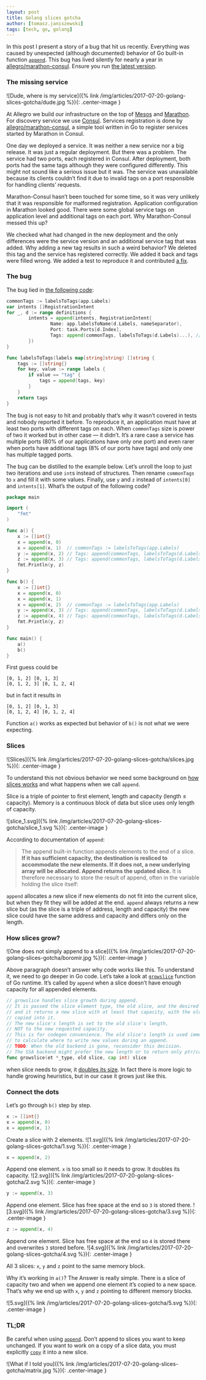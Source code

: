 ```yaml
---
layout: post
title: Golang slices gotcha
author: [tomasz.janiszewski]
tags: [tech, go, golang]
---
```


In this post I present a story of a bug that hit us recently. Everything was
caused by unexpected (although documented) behavior of Go built-in function
[`append`](https://golang.org/pkg/builtin/#append). This bug has lived silently
for nearly a year in
[allegro/marathon-consul](https://github.com/allegro/marathon-consul). Ensure
you run [the latest version](https://github.com/allegro/marathon-consul/releases/).

### The missing service

![Dude, where is my service]({% link /img/articles/2017-07-20-golang-slices-gotcha/dude.jpg %}){: .center-image }

At Allegro we build our infrastructure on the top of
[Mesos](http://mesos.apache.org/) and
[Marathon](https://mesosphere.github.io/marathon/). For discovery service we
use [Consul](https://www.consul.io/). Services registration is done by
[allegro/marathon-consul](https://github.com/allegro/marathon-consul), a simple
tool written in Go to register services started by Marathon in Consul.

One day we deployed a service. It was neither a new service nor a big release. It
was just a regular deployment.  But there was a problem. The service had two
ports, each registered in Consul. After deployment, both ports had the same tags
although they were configured differently. This might not sound like a serious
issue but it was. The service was unavailable because its clients couldn’t find it
due to invalid tags on  a port responsible for handling clients’ requests.

Marathon-Consul hasn’t been touched for some time, so it was very unlikely that it
was responsible for malformed registration. Application configuration in
Marathon looked good. There were some global service tags on application level
and additional tags on each port. Why Marathon-Consul messed this up?

We checked what had changed in the new deployment and the only differences were
the service version and an additional service tag that was added. Why adding a new tag
results in such a weird behavior? We deleted this tag and the service has
registered correctly. We added it back and tags were filled wrong. We added a test to
reproduce it and contributed
[a fix](https://github.com/allegro/marathon-consul/pull/247).

### The bug

The bug lied in
[the following code](https://github.com/allegro/marathon-consul/blob/1.3.3/apps/app.go#L119-L130):

```go
commonTags := labelsToTags(app.Labels)
var intents []RegistrationIntent
for _, d := range definitions {
        intents = append(intents, RegistrationIntent{
                Name: app.labelsToName(d.Labels, nameSeparator),
                Port: task.Ports[d.Index],
                Tags: append(commonTags, labelsToTags(d.Labels)...), // ◀ Wrong tags here
        })
}

func labelsToTags(labels map[string]string) []string {
    tags := []string{}
    for key, value := range labels {
        if value == "tag" {
            tags = append(tags, key)
        }
    }
    return tags
}
```

The bug is not easy to hit and probably that’s why it wasn’t covered in tests
and nobody reported it before.
To reproduce it, an application must have at least two ports with different tags on each.
When `commonTags` size is power of two it worked but in other case — it didn’t.
It’s a rare case a service has multiple ports
(80% of our applications have only one port)
and even rarer when ports have additional tags
(8% of our ports have tags)
and only one has multiple tagged ports.

The bug can be distilled to the example below.
Let’s unroll the loop to just two iterations and use `int`s instead of structures.
Then rename `commonTags` to `x` and fill it with some values.
Finally, use `y` and `z` instead of `intents[0]` and `intents[1]`.
What’s the output of the following code?

```go
package main

import (
    "fmt"
)

func a() {
    x := []int{}
    x = append(x, 0)
    x = append(x, 1)  // commonTags := labelsToTags(app.Labels)
    y := append(x, 2) // Tags: append(commonTags, labelsToTags(d.Labels)...)
    z := append(x, 3) // Tags: append(commonTags, labelsToTags(d.Labels)...)
    fmt.Println(y, z)
}

func b() {
    x := []int{}
    x = append(x, 0)
    x = append(x, 1)
    x = append(x, 2)  // commonTags := labelsToTags(app.Labels)
    y := append(x, 3) // Tags: append(commonTags, labelsToTags(d.Labels)...)
    z := append(x, 4) // Tags: append(commonTags, labelsToTags(d.Labels)...)
    fmt.Println(y, z)
}

func main() {
    a()
    b()
}
```

First guess could be

```
[0, 1, 2] [0, 1, 3]
[0, 1, 2, 3] [0, 1, 2, 4]
```

but in fact it results in

```
[0, 1, 2] [0, 1, 3]
[0, 1, 2, 4] [0, 1, 2, 4]
```

Function `a()` works as expected but behavior of `b()` is not what we were
expecting.

### Slices

![Slices]({% link /img/articles/2017-07-20-golang-slices-gotcha/slices.jpg %}){: .center-image }

To understand this not obvious behavior we need some background on [how slices
works](https://blog.golang.org/go-slices-usage-and-internals) and what happens
when we call `append`.

Slice is a triple of pointer to first element, length and capacity (length ≤
capacity). Memory is a continuous block of data but slice uses only length of
capacity.

![slice_1.svg]({% link /img/articles/2017-07-20-golang-slices-gotcha/slice_1.svg %}){: .center-image }

According to documentation of `append`:

> The append built-in function appends elements to the end of a slice. **If it
has sufficient capacity, the destination is resliced to accommodate the new
elements. If it does not, a new underlying array will be allocated. Append
returns the updated slice.** It is therefore necessary to store the result of
append, often in the variable holding the slice itself:

`append` allocates a new slice if new elements do not fit into the current slice,
but when they fit they will be added at the end. `append` always returns a new
slice but (as the slice is a triple of address, length and capacity) the new
slice could have the same address and capacity and differs only on the length.

### How slices grow?

![One does not simply append to a slice]({% link /img/articles/2017-07-20-golang-slices-gotcha/boromir.jpg %}){: .center-image }

Above paragraph doesn’t answer why code works like this. To understand it, we
need to go deeper in Go code. Let’s take a look at
[`growslice`](https://github.com/golang/go/blob/eb88b3eefa113f67e7cf72dfd085f65bbd125179/src/runtime/slice.go#L72-L82)
function of Go runtime. It’s called
by `append` when a slice doesn’t have enough capacity for all appended elements.

```go
// growslice handles slice growth during append.
// It is passed the slice element type, the old slice, and the desired new minimum capacity,
// and it returns a new slice with at least that capacity, with the old data
// copied into it.
// The new slice's length is set to the old slice's length,
// NOT to the new requested capacity.
// This is for codegen convenience. The old slice's length is used immediately
// to calculate where to write new values during an append.
// TODO: When the old backend is gone, reconsider this decision.
// The SSA backend might prefer the new length or to return only ptr/cap and save stack space.
func growslice(et *_type, old slice, cap int) slice
```

when slice needs to grow, it
[doubles its size](https://github.com/golang/go/blob/eb88b3eefa113f67e7cf72dfd085f65bbd125179/src/runtime/slice.go#L101).
In fact there is more logic to handle growing
heuristics, but in our case it grows just like this.

### Connect the dots

Let’s go through `b()` step by step.

```go
x := []int{}
x = append(x, 0)
x = append(x, 1)
```

Create a slice with 2 elements.
![1.svg]({% link /img/articles/2017-07-20-golang-slices-gotcha/1.svg %}){: .center-image }

```go
x = append(x, 2)
```

Append one element. `x` is too small so it needs to grow.
It doubles its capacity.
![2.svg]({% link /img/articles/2017-07-20-golang-slices-gotcha/2.svg %}){: .center-image }

```go
y := append(x, 3)
```

Append one element. Slice has free space at the end so
`3` is stored there.
![3.svg]({% link /img/articles/2017-07-20-golang-slices-gotcha/3.svg %}){: .center-image }

```go
z := append(x, 4)
```

Append one element. Slice has free space at the end so
`4` is stored there and overwrites `3` stored before.
![4.svg]({% link /img/articles/2017-07-20-golang-slices-gotcha/4.svg %}){: .center-image }

All 3 slices: `x`, `y` and `z` point to the same memory block.

Why it’s working in `a()`? The Answer is really simple. There is a slice of capacity
two and when we append one element it’s copied to a new space. That’s why we end up
with `x`, `y` and `z` pointing to different memory blocks.

![5.svg]({% link /img/articles/2017-07-20-golang-slices-gotcha/5.svg %}){: .center-image }

### TL;DR

Be careful when using [`append`](https://golang.org/pkg/builtin/#append).
Don’t append to slices you want to keep unchanged.
If you want to work on a copy of a slice data,
you must explicitly [`copy`](https://golang.org/pkg/builtin/#copy)
it into a new slice.

![What if I told you]({% link /img/articles/2017-07-20-golang-slices-gotcha/matrix.jpg %}){: .center-image }
